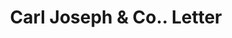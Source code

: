 ---
doi: 10.7916/D8TM8P4S
date_other: '1910'
date_other_textual: '1910'
form: correspondence
genre:
- Letters (correspondence)
name:
- Carl Joseph & Co.
object_in_context_url: https://biggert.cul.columbia.edu/items/view/ave_biggert_00168
subject_hierarchical_geographic:
- Chicago, Illinois, United States
subject_name:
- Carl Joseph & Co.
title: Carl Joseph & Co.. Letter
sort_title: Carl Joseph & Co.. Letter
call_number: ave_biggert_00168
coordinates:
- 41.83694444444445,-87.68472222222222
pid: ave_biggert_00168
identifiers: ave_biggert_00168
thumbnail: https://derivativo-2.library.columbia.edu/iiif/2/ldpd:345043/full/!256,256/0/native.jpg
permalink: "/biggert/ave_biggert_00168/"
layout: iiif-image-page
---
